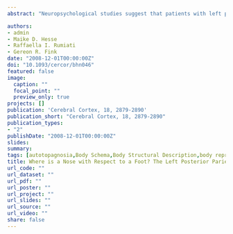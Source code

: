 ```yaml
---
abstract: "Neuropsychological studies suggest that patients with left parietal lesions may show impaired localization of parts of either their own or the examiner's body, despite preserved ability to identify isolated body parts. This deficit, called autotopagnosia, may result from damage to the Body Structural Description (BSD), a representation which codes spatial relationships among body parts. We used functional magnetic resonance imaging to identify the neural mechanisms underlying the BSD. Two human body or building parts (factor: STIMULI) were shown to participants who either identified them or evaluated their distance (factor: TASK). The analysis of the interaction between STIMULI and TASK, which isolates the neural mechanism underlying BSD, revealed an activation of left posterior intraparietal sulcus (IPS) when the distance between body parts was evaluated. The results show that the left IPS processes specifically the information about spatial relationships among body parts and thereby suggest that damage to this area may underlie autotopagnosia."

authors:
- admin
- Maike D. Hesse
- Raffaella I. Rumiati
- Gereon R. Fink
date: "2008-12-01T00:00:00Z"
doi: "10.1093/cercor/bhn046"
featured: false
image: 
  caption: ""
  focal_point: ""
  preview_only: true
projects: []
publication: 'Cerebral Cortex, 18, 2879-2890'
publication_short: "Cerebral Cortex, 18, 2879-2890"
publication_types:
- "2"
publishDate: "2008-12-01T00:00:00Z"
slides: 
summary:
tags: [autotopagnosia,Body Schema,Body Structural Description,body representation,Body,Buildings,EBA,parietal cortex,Spatial coding,fMRI,neuroimaging]
title: Where is a Nose with Respect to a Foot? The Left Posterior Parietal Cortex Processes Spatial Relationships among Body Parts
url_code: ""
url_dataset: ""
url_pdf: ""
url_poster: ""
url_project: ""
url_slides: ""
url_source: ""
url_video: ""
share: false
---
```

